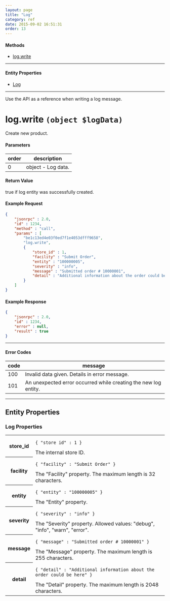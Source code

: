 ```yaml
---
layout: page
title: "Log"
category: ref
date: 2015-09-02 16:51:31
order: 13
---
```


#### Methods

 * [log.write](#log_write)
 
----

#### Entity Properties

 * [Log](#log_properties)
 
----

Use the API as a reference when writing a log message.

<h1 id="product_create">
log.write
<code>(object $logData)</code>
</h1>

Create new product.

#### Parameters

<table class="table">
<thead><tr><th>order</th><th>description</th></tr></thead>
<tbody>
    <tr>
        <td>0</td>
        <td>object - Log data.</td>
    </tr>
</tbody>
</table>

#### Return Value

true if log entity was successfully created.

#### Example Request

```json
{
    "jsonrpc" : 2.0,
    "id" : 1234,
    "method" : "call",
    "params" : [
        "be1c13ed4e03f0ed7f1e4053dfff9658",
        "log.write",
        {
            "store_id" : 1,
            "facility" : "Submit Order",
            "entity" : "100000005",
            "severity" : "info",
            "message" : "Submitted order # 10000001",
            "detail" : "Additional information about the order could be here"
        }
    ]
}
```

#### Example Response

```json
{
    "jsonrpc" : 2.0,
    "id" : 1234,
    "error" : null,
    "result" : true
}
```

----

#### Error Codes

| code | message |
| ---- | ------- |
| 100 | Invalid data given. Details in error message. |
| 101 | An unexpected error occurred while creating the new log entity. |

----

## Entity Properties

<h3 id="log_properties">
    Log Properties
</h3>

<table class="table-striped">
<tbody>
    <tr>
        <th>store_id</th>
        <td>
            <pre><code>{ "store_id" : 1 }</code></pre>
            The internal store ID.
        </td>
    </tr>
    <tr>
        <th>facility</th>
        <td>
            <pre><code>{ "facility" : "Submit Order" }</code></pre>
            The "Facility" property. The maximum length is 32 characters.
        </td>
    </tr>
    <tr>
        <th>entity</th>
        <td>
            <pre><code>{ "entity" : "100000005" }</code></pre>
            The "Entity" property.
        </td>
    </tr>
    <tr>
        <th>severity</th>
        <td>
            <pre><code>{ "severity" : "info" }</code></pre>
            The "Severity" property. Allowed values: "debug", "info", "warn", "error".
        </td>
    </tr>
    <tr>
        <th>message</th>
        <td>
            <pre><code>{ "message" : "Submitted order # 10000001" }</code></pre>
            The "Message" property. The maximum length is 255 characters.
        </td>
    </tr>
    <tr>
        <th>detail</th>
        <td>
            <pre><code>{ "detail" : "Additional information about the order could be here" }</code></pre>
            The "Detail" property. The maximum length is 2048 characters.
        </td>
    </tr>
</tbody>
</table>

